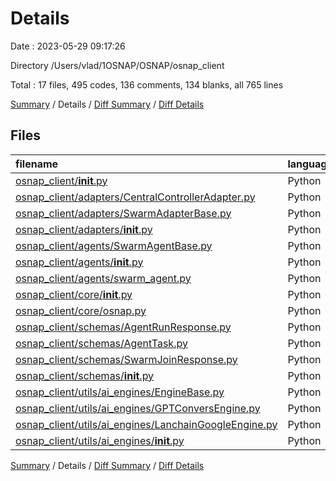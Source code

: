 # Details

Date : 2023-05-29 09:17:26

Directory /Users/vlad/1OSNAP/OSNAP/osnap_client

Total : 17 files,  495 codes, 136 comments, 134 blanks, all 765 lines

[Summary](results.md) / Details / [Diff Summary](diff.md) / [Diff Details](diff-details.md)

## Files
| filename | language | code | comment | blank | total |
| :--- | :--- | ---: | ---: | ---: | ---: |
| [osnap_client/__init__.py](/osnap_client/__init__.py) | Python | 0 | 0 | 1 | 1 |
| [osnap_client/adapters/CentralControllerAdapter.py](/osnap_client/adapters/CentralControllerAdapter.py) | Python | 30 | 9 | 11 | 50 |
| [osnap_client/adapters/SwarmAdapterBase.py](/osnap_client/adapters/SwarmAdapterBase.py) | Python | 14 | 2 | 5 | 21 |
| [osnap_client/adapters/__init__.py](/osnap_client/adapters/__init__.py) | Python | 2 | 0 | 0 | 2 |
| [osnap_client/agents/SwarmAgentBase.py](/osnap_client/agents/SwarmAgentBase.py) | Python | 39 | 23 | 14 | 76 |
| [osnap_client/agents/__init__.py](/osnap_client/agents/__init__.py) | Python | 1 | 0 | 0 | 1 |
| [osnap_client/agents/swarm_agent.py](/osnap_client/agents/swarm_agent.py) | Python | 57 | 22 | 15 | 94 |
| [osnap_client/core/__init__.py](/osnap_client/core/__init__.py) | Python | 9 | 0 | 1 | 10 |
| [osnap_client/core/osnap.py](/osnap_client/core/osnap.py) | Python | 154 | 16 | 39 | 209 |
| [osnap_client/schemas/AgentRunResponse.py](/osnap_client/schemas/AgentRunResponse.py) | Python | 10 | 3 | 3 | 16 |
| [osnap_client/schemas/AgentTask.py](/osnap_client/schemas/AgentTask.py) | Python | 17 | 4 | 3 | 24 |
| [osnap_client/schemas/SwarmJoinResponse.py](/osnap_client/schemas/SwarmJoinResponse.py) | Python | 5 | 3 | 1 | 9 |
| [osnap_client/schemas/__init__.py](/osnap_client/schemas/__init__.py) | Python | 3 | 0 | 0 | 3 |
| [osnap_client/utils/ai_engines/EngineBase.py](/osnap_client/utils/ai_engines/EngineBase.py) | Python | 35 | 29 | 11 | 75 |
| [osnap_client/utils/ai_engines/GPTConversEngine.py](/osnap_client/utils/ai_engines/GPTConversEngine.py) | Python | 60 | 12 | 14 | 86 |
| [osnap_client/utils/ai_engines/LanchainGoogleEngine.py](/osnap_client/utils/ai_engines/LanchainGoogleEngine.py) | Python | 56 | 13 | 16 | 85 |
| [osnap_client/utils/ai_engines/__init__.py](/osnap_client/utils/ai_engines/__init__.py) | Python | 3 | 0 | 0 | 3 |

[Summary](results.md) / Details / [Diff Summary](diff.md) / [Diff Details](diff-details.md)